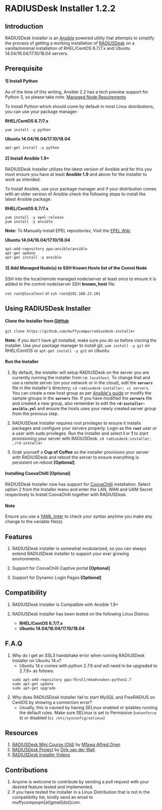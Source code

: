 RADIUSDesk Installer 1.2.2
===========================
## Introduction
RADIUSDesk Installer is an [Ansible](http://www.ansible.com) powered utility that attempts to simplify the process of getting a working installation of [RADIUSDesk](http://www.radiusdesk.com) on a vanilla/minimal installation of RHEL/CentOS 6.7/7.x and Ubuntu 14.04/16.04/17.10/18.04 servers.

## Prerequisite
#### 1] Install Python
As of the time of this writing, Ansible 2.2 has a tech preview support for Python 3, so please take note. [Managed Node Requirements](http://docs.ansible.com/ansible/intro_installation.html#managed-node-requirements)

To Install Python which should come by default in most Linux distributions, you can use your package manager:

**RHEL/CentOS 6.7/7.x**

`yum install -y python`

**Ubuntu 14.04/16.04/17.10/18.04**

`apt-get install -y python`

#### 2] Install Ansible 1.9+
RADIUSDesk Installer utilizes the latest version of Ansible and for this you must ensure you have at least **Ansible 1.9** and above for the Installer to work as intended.

To Install Ansible, use your package manager and if your distribution comes with an older version of Ansible check the following steps to install the latest Ansible package:

**RHEL/CentOS 6.7/7.x**

```
yum install -y epel-release
yum install -y ansible
```

**Note:** To Manually install EPEL repositories, Visit the [EPEL Wiki](https://fedoraproject.org/wiki/EPEL) 

**Ubuntu 14.04/16.04/17.10/18.04**

```
apt-add-repository ppa:ansible/ansible
apt-get update
apt-get install -y ansible
```

#### 3] Add Managed Node(s) to SSH Known Hosts list of the Conrol Node
SSH into the local/remote managed node/server at least once to ensure it is added to the control node/server SSH **known_host** file.

`ssh root@localhost` or `ssh root@192.168.23.101`

## Using RADIUSDesk Installer
#### Clone the Installer from [GitHub](https://github.com/muffycompo/radiusdesk-installer)

`git clone https://github.com/muffycompo/radiusdesk-installer`

**Note:** If you don't have git installed, make sure you do so before cloning the Installer. Use your package manager to install git; `yum install -y git` on RHEL/CentOS or `apt-get install -y git` on Ubuntu.

#### Run the Installer
1.	By default, the installer will setup RADIUSDesk on the server you are currently running the installer from i.e. `localhost`. To change that and use a remote server (on your network or in the cloud), edit the **`servers`** file in the installer's directory; `cd radiusdesk-installer; vi servers`. You can create a new host group as per [Ansible's guide](http://docs.ansible.com/ansible/intro_inventory.html#hosts-and-groups) or modify the sample groups in the **`servers`** file. If you have modified the **`servers`** file and created a new group, also remember to edit the **`rd-installer-ansible.yml`** and ensure the hosts uses your newly created server group from the previous step.

2.	RADIUSDesk Installer requires root privileges to ensure it installs packages and configure your servers properly. Login as the **`root`** user or a user with sudo privileges. Run the installer and select **I** or **1** to start provisioning your server with RADIUSDesk.
`cd radiusdesk-installer; ./rd-installer`

3. Grab yourself a **Cup of Coffee** as the installer provisions your server with RADIUSDesk and reboot the server to ensure everything is persistent on reboot **[Optional]**.

#### Installing CoovaChilli [Optional]
RADIUSDesk Installer now has support for [CoovaChilli](https://coova.github.io/) installation. Select option 2 from the Installer menu and enter the LAN, WAN and UAM Secret respectively to Install CoovaChilli together with RADIUSDesk.

#### Note
Ensure you use a [YAML linter](http://www.yamllint.com/) to check your syntax anytime you make any change to the variable file(s).

## Features
1. RADIUSDesk installer is somewhat modularized, so you can always extend RADIUSDesk installer to support your ever growing environments.

2. Support for CoovaChilli Captive portal **[Optional]**

3. Support for Dynamic Login Pages **[Optional]**

## Compatibility
1.	RADIUSDesk Installer is Compatible with Ansible 1.9+
2.	RADIUSDesk Installer has been tested on the following Linux Distros:
	
    - **RHEL/CentOS 6.7/7.x**
    - **Ubuntu 14.04/16.04/17.10/18.04**    

## F.A.Q
1. Why do I get an SSL3 handshake error when running RADIUSDesk Installer on Ubuntu 14.x?
    - Ubuntu 14.x comes with python 2.7.6 and will need to be upgraded to 2.7.9+ as follows:
    ```
    sudo apt-add-repository ppa:fkrull/deadsnakes-python2.7
    sudo apt-get update
    sudo apt-get upgrade
    ```
2. Why does RADIUSDesk Installer fail to start MySQL and FreeRADIUS on CentOS by showing a connection error?
    - Usually, this is caused by having SELinux enabled or iptables running the default rules. Make sure SELinux is set to Permissive (`setenforce 0`) or disabled (`vi /etc/sysconfig/selinux`)

## Resources
1. [RADIUSDesk Mini Course (Old)](http://www.maomuffy.com/introduction-to-radiusdesk-with-rhelcentos-6-x-mini-course/) by [Mfawa Alfred Onen](http://maomuffy.com)
2. [RADIUSDesk Project](http://www.radiusdesk.com) by [Dirk van der Walt](http://www.linkedin.com/pub/dirk-van-der-walt/11/b64/79a)
3. [RADIUSDesk Installer Videos](http://www.maomuffy.com/radiusdesk-installer-project/)

## Contributions
1. Anyone is welcome to contribute by sending a pull request with your desired feature tested and implemented.
2. If you have tested the installer in a Linux Distribution that is not in the compatibility list, kindly send an email to muffycompoqm[at]gmail[dot]com.
